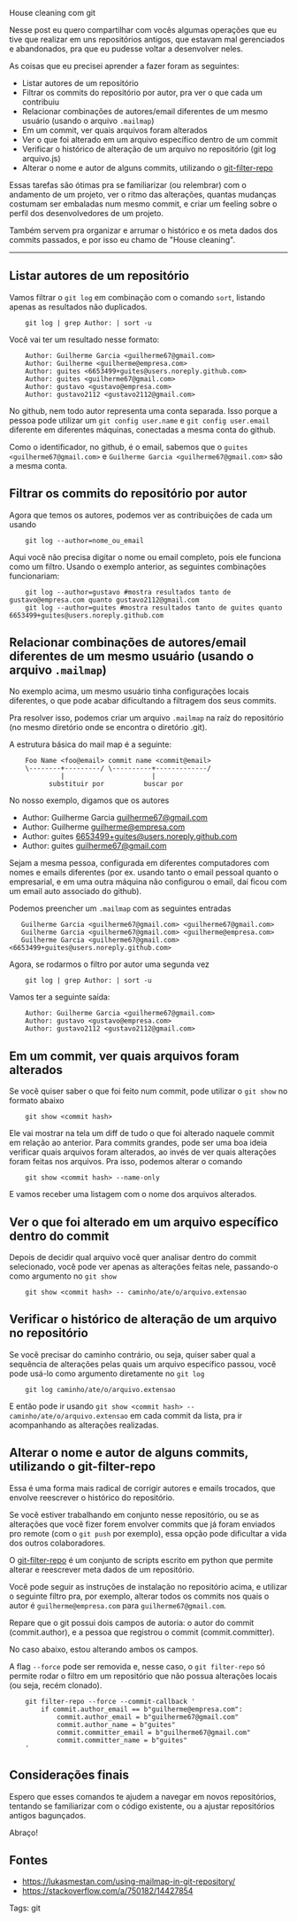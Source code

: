 House cleaning com git

Nesse post eu quero compartilhar com vocês algumas operações que eu tive que realizar em uns repositórios antigos, que estavam mal gerenciados e abandonados, pra que eu pudesse voltar a desenvolver neles.

As coisas que eu precisei aprender a fazer foram as seguintes:

- Listar autores de um repositório
- Filtrar os commits do repositório por autor, pra ver o que cada um contribuiu
- Relacionar combinações de autores/email diferentes de um mesmo usuário (usando o arquivo `.mailmap`)
- Em um commit, ver quais arquivos foram alterados
- Ver o que foi alterado em um arquivo específico dentro de um commit
- Verificar o histórico de alteração de um arquivo no repositório (git log arquivo.js)
- Alterar o nome e autor de alguns commits, utilizando o [git-filter-repo](https://github.com/newren/git-filter-repo)

Essas tarefas são ótimas pra se familiarizar \(ou relembrar\) com o andamento de um projeto, ver o ritmo das alterações, quantas mudanças costumam ser embaladas num mesmo commit, e criar um feeling sobre o perfil dos desenvolvedores de um projeto.

Também servem pra organizar e arrumar o histórico e os meta dados dos commits passados, e por isso eu chamo de "House cleaning".

<hr/>

## Listar autores de um repositório

Vamos filtrar o `git log` em combinação com o comando `sort`, listando apenas as resultados não duplicados.

        git log | grep Author: | sort -u

Você vai ter um resultado nesse formato:

        Author: Guilherme Garcia <guilherme67@gmail.com>
        Author: Guilherme <guilherme@empresa.com>
        Author: guites <6653499+guites@users.noreply.github.com>
        Author: guites <guilherme67@gmail.com>
        Author: gustavo <gustavo@empresa.com>
        Author: gustavo2112 <gustavo2112@gmail.com>

No github, nem todo autor representa uma conta separada. Isso porque a pessoa pode utilizar um `git config user.name` e `git config user.email` diferente em diferentes máquinas, conectadas a mesma conta do github.

Como o identificador, no github, é o email, sabemos que o `guites <guilherme67@gmail.com>` e `Guilherme Garcia <guilherme67@gmail.com>` são a mesma conta.

## Filtrar os commits do repositório por autor

Agora que temos os autores, podemos ver as contribuições de cada um usando

        git log --author=nome_ou_email

Aqui você não precisa digitar o nome ou email completo, pois ele funciona como um filtro. Usando o exemplo anterior, as seguintes combinações funcionariam:

        git log --author=gustavo #mostra resultados tanto de gustavo@empresa.com quanto gustavo2112@gmail.com
        git log --author=guites #mostra resultados tanto de guites quanto 6653499+guites@users.noreply.github.com

## Relacionar combinações de autores/email diferentes de um mesmo usuário (usando o arquivo `.mailmap`)

No exemplo acima, um mesmo usuário tinha configurações locais diferentes, o que pode acabar dificultando a filtragem dos seus commits.

Pra resolver isso, podemos criar um arquivo `.mailmap` na raíz do repositório \(no mesmo diretório onde se encontra o diretório .git\).

A estrutura básica do mail map é a seguinte:

        Foo Name <foo@email> commit name <commit@email>
        \--------+---------/ \----------+-------------/
                 |                      |
              substituir por          buscar por

No nosso exemplo, digamos que os autores

- Author: Guilherme Garcia <guilherme67@gmail.com>
- Author: Guilherme <guilherme@empresa.com>
- Author: guites <6653499+guites@users.noreply.github.com>
- Author: guites <guilherme67@gmail.com>

Sejam a mesma pessoa, configurada em diferentes computadores com nomes e emails diferentes (por ex. usando tanto o email pessoal quanto o empresarial, e em uma outra máquina não configurou o email, daí ficou com um email auto associado do github).

Podemos preencher um `.mailmap` com as seguintes entradas

       Guilherme Garcia <guilherme67@gmail.com> <guilherme67@gmail.com>
       Guilherme Garcia <guilherme67@gmail.com> <guilherme@empresa.com>
       Guilherme Garcia <guilherme67@gmail.com> <6653499+guites@users.noreply.github.com>

Agora, se rodarmos o filtro por autor uma segunda vez

        git log | grep Author: | sort -u

Vamos ter a seguinte saída:

        Author: Guilherme Garcia <guilherme67@gmail.com>
        Author: gustavo <gustavo@empresa.com>
        Author: gustavo2112 <gustavo2112@gmail.com>

## Em um commit, ver quais arquivos foram alterados

Se você quiser saber o que foi feito num commit, pode utilizar o `git show` no formato abaixo

        git show <commit hash>

Ele vai mostrar na tela um diff de tudo o que foi alterado naquele commit em relação ao anterior. Para commits grandes, pode ser uma boa ideia verificar quais arquivos foram alterados, ao invés de ver quais alterações foram feitas nos arquivos. Pra isso, podemos alterar o comando

        git show <commit hash> --name-only

E vamos receber uma listagem com o nome dos arquivos alterados.

## Ver o que foi alterado em um arquivo específico dentro do commit

Depois de decidir qual arquivo você quer analisar dentro do commit selecionado, você pode ver apenas as alterações feitas nele, passando-o como argumento no `git show`

        git show <commit hash> -- caminho/ate/o/arquivo.extensao

## Verificar o histórico de alteração de um arquivo no repositório

Se você precisar do caminho contrário, ou seja, quiser saber qual a sequência de alterações pelas quais um arquivo específico passou, você pode usá-lo como argumento diretamente no `git log`

        git log caminho/ate/o/arquivo.extensao

E então pode ir usando `git show <commit hash> -- caminho/ate/o/arquivo.extensao` em cada commit da lista, pra ir acompanhando as alterações realizadas.

## Alterar o nome e autor de alguns commits, utilizando o git-filter-repo

Essa é uma forma mais radical de corrigir autores e emails trocados, que envolve reescrever o histórico do repositório.

Se você estiver trabalhando em conjunto nesse repositório, ou se as alterações que você fizer forem envolver commits que já foram enviados pro remote \(com o `git push` por exemplo\), essa opção pode dificultar a vida dos outros colaboradores.

O [git-filter-repo](https://github.com/newren/git-filter-repo) é um conjunto de scripts escrito em python que permite alterar e reescrever meta dados de um repositório.

Você pode seguir as instruções de instalação no repositório acima, e utilizar o seguinte filtro pra, por exemplo, alterar todos os commits nos quais o autor é `guilherme@empresa.com` para `guilherme67@gmail.com`.

Repare que o git possui dois campos de autoria: o autor do commit \(commit.author\), e a pessoa que registrou o commit \(commit.committer\).

No caso abaixo, estou alterando ambos os campos.

A flag `--force` pode ser removida e, nesse caso, o `git filter-repo` só permite rodar o filtro em um repositório que não possua alterações locais \(ou seja, recém clonado\).

        git filter-repo --force --commit-callback '
            if commit.author_email == b"guilherme@empresa.com":
                commit.author_email = b"guilherme67@gmail.com"
                commit.author_name = b"guites"
                commit.committer_email = b"guilherme67@gmail.com"
                commit.committer_name = b"guites"
        '

## Considerações finais

Espero que esses comandos te ajudem a navegar em novos repositórios, tentando se familiarizar com o código existente, ou a ajustar repositórios antigos bagunçados.

Abraço!

## Fontes

- <https://lukasmestan.com/using-mailmap-in-git-repository/>
- <https://stackoverflow.com/a/750182/14427854>

Tags: git
